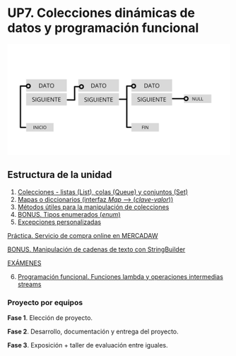 # UP7. Colecciones dinámicas de datos y programación funcional
![estructuras](estructuras.png)

## Estructura de la unidad
1.  [Colecciones - listas (List), colas (Queue) y conjuntos (Set)]()
2.  [Mapas o diccionarios (interfaz _Map_ --> (_clave-valor_))]()
3.  [Métodos útiles para la manipulación de colecciones]()
4.  [BONUS. Tipos enumerados (_enum_)]()
5.  [Excepciones personalizadas]()

[Práctica. Servicio de compra online en MERCADAW]()

[BONUS. Manipulación de cadenas de texto con StringBuilder]()

[EXÁMENES]()

6. [Programación funcional. Funciones lambda y operaciones intermedias streams]()

### Proyecto por equipos

  **Fase 1**. Elección de proyecto.
  
  **Fase 2**. Desarrollo, documentación y entrega del proyecto.
  
  **Fase 3**. Exposición + taller de evaluación entre iguales.

